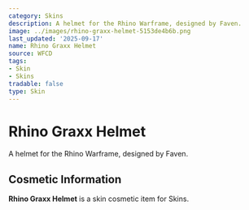 ```yaml
---
category: Skins
description: A helmet for the Rhino Warframe, designed by Faven.
image: ../images/rhino-graxx-helmet-5153de4b6b.png
last_updated: '2025-09-17'
name: Rhino Graxx Helmet
source: WFCD
tags:
- Skin
- Skins
tradable: false
type: Skin
---
```


# Rhino Graxx Helmet

A helmet for the Rhino Warframe, designed by Faven.

## Cosmetic Information

**Rhino Graxx Helmet** is a skin cosmetic item for Skins.

